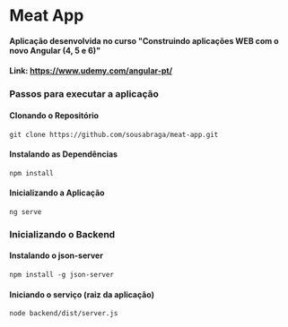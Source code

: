 # Meat App

#### Aplicação desenvolvida no curso "Construindo aplicações WEB com o novo Angular (4, 5 e 6)" 
#### Link: https://www.udemy.com/angular-pt/

### Passos para executar a aplicação
#### Clonando o Repositório
`git clone https://github.com/sousabraga/meat-app.git`
#### Instalando as Dependências
`npm install`
#### Inicializando a Aplicação
`ng serve` 
### Inicializando o Backend
#### Instalando o json-server
`npm install -g json-server`
#### Iniciando o serviço (raiz da aplicação)
`node backend/dist/server.js`


